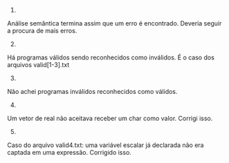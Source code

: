 1)
Análise semântica termina assim que um erro é encontrado. Deveria seguir a procura de mais erros.

2)
Há programas válidos sendo reconhecidos como inválidos. É o caso dos arquivos valid[1-3].txt

3)
Não achei programas inválidos reconhecidos como válidos.

4)
Um vetor de real não aceitava receber um char como valor. Corrigi isso.

5)
Caso do arquivo valid4.txt: uma variável escalar já declarada não era captada em uma expressão. Corrigido isso.
